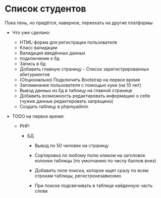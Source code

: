 # Список студентов

Пока лень, но придётся, наверное, переехать на другие платформы

* Что уже сделано: 

    + HTML-форма для регистрации пользователя
    + Класс валидации
    + Валидация введённых данных
    + подключение к бд
    + Запись в бд
    + Добавить главную страницу - Список зарегистрированных абитуриентов
    + (Опционально) Подключить Bootstrap на первое время
    + Запоминание пользователя с помощью куки (на 10 лет)
    + Вывод данных из бд в таблицу на главной странице
    + Добавить возможность редактировать информацию о себе (чужие данные редактировать запрещено)
    + Создать таблицу в phpmyadmin

* TODO на первое время: 

    * PHP:

        + БД

            + Вывод по 50 человек на страницу

            + Сортировка по любому полю кликом на заголовок колонки таблицы (по умолчанию по числу баллов вниз)

            + Добавить поле поиска, которое ищет сразу по всем строкам таблицы, регистронезависимо

            + При поиске подсвечивать в таблице найденную часть слова
